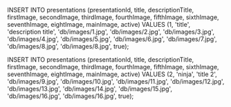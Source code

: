INSERT INTO presentations (presentationId, title, descriptionTitle, firstImage, secondImage, thirdImage, fourthImage, fifthImage, sixthImage, seventhImage, eightImage, mainImage, active) VALUES (1, 'title', 'description title', 'db/images/1.jpg', 'db/images/2.jpg', 'db/images/3.jpg', 'db/images/4.jpg', 'db/images/5.jpg', 'db/images/6.jpg', 'db/images/7.jpg', 'db/images/8.jpg', 'db/images/8.jpg', true);

INSERT INTO presentations (presentationId, title, descriptionTitle, firstImage, secondImage, thirdImage, fourthImage, fifthImage, sixthImage, seventhImage, eightImage, mainImage, active) VALUES (2, 'ninja', 'title 2', 'db/images/9.jpg', 'db/images/10.jpg', 'db/images/11.jpg', 'db/images/12.jpg', 'db/images/13.jpg', 'db/images/14.jpg', 'db/images/15.jpg', 'db/images/16.jpg', 'db/images/16.jpg', true);